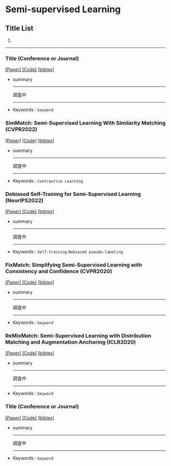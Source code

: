 # Semi-supervised Learning

## Title List

1. [](#)

---

### Title (Conference or Journal)

[[Paper]]()
[[Code]]()
[[bibtex]]()

- summary  
    ***
    調査中
    ***
- Keywords : `keyword`

### SimMatch: Semi-Supervised Learning With Similarity Matching (CVPR2022)

[[Paper]](https://openaccess.thecvf.com/content/CVPR2022/papers/Zheng_SimMatch_Semi-Supervised_Learning_With_Similarity_Matching_CVPR_2022_paper.pdf)
[[Code]](https://github.com/mingkai-zheng/simmatch)
[[bibtex]](https://openaccess.thecvf.com/content/CVPR2022/html/Zheng_SimMatch_Semi-Supervised_Learning_With_Similarity_Matching_CVPR_2022_paper.html)

- summary  
    ***
    調査中
    ***
- Keywords : `Contrastive Learning`

### Debiased Self-Training for Semi-Supervised Learning (NeurIPS2022)

[[Paper]](https://openreview.net/pdf?id=NI7moUOKtc)
[[Code]](https://github.com/thuml/Debiased-Self-Training)
[[bibtex]](https://openreview.net/forum?id=NI7moUOKtc)

- summary  
    ***
    調査中
    ***
- Keywords : `Self-training` `Debiased pseudo-labeling`

### FixMatch: Simplifying Semi-Supervised Learning with Consistency and Confidence (CVPR2020)

[[Paper]](https://proceedings.neurips.cc/paper_files/paper/2020/file/06964dce9addb1c5cb5d6e3d9838f733-Paper.pdf)
[[Code]](https://github.com/google-research/fixmatch)
[[bibtex]](https://github.com/Loy-rh/paper_notes/blob/main/bib/NeurIPS-2020-fixmatch-simplifying-semi-supervised-learning-with-consistency-and-confidence-Bibtex.bib)

- summary  
    ***
    調査中
    ***
- Keywords : `keyword`

### ReMixMatch: Semi-Supervised Learning with Distribution Matching and Augmentation Anchoring (ICLR2020)

[[Paper]](https://openreview.net/pdf?id=HklkeR4KPB)
[[Code]](https://github.com/google-research/remixmatch)
[[bibtex]](https://openreview.net/forum?id=HklkeR4KPB)

- summary  
    ***
    調査中
    ***
- Keywords : `keyword`

### Title (Conference or Journal)

[[Paper]](https://proceedings.neurips.cc/paper_files/paper/2019/file/1cd138d0499a68f4bb72bee04bbec2d7-Paper.pdf)
[[Code]](https://github.com/google-research/mixmatch)
[[bibtex]]()

- summary  
    ***
    調査中
    ***
- Keywords : `keyword`
